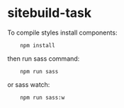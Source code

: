 # sitebuild-task

To compile styles install components:

```
    npm install
```
then run sass command:

```
    npm run sass
```
or sass watch:
```
    npm run sass:w
```
